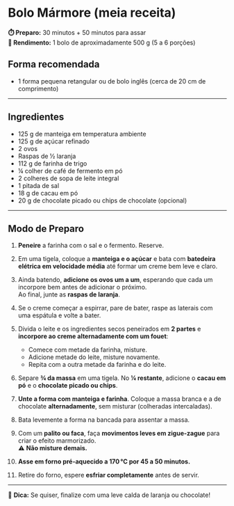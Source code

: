 # Bolo Mármore (meia receita)

**⏱️ Preparo:** 30 minutos + 50 minutos para assar  
**🍰 Rendimento:** 1 bolo de aproximadamente 500 g (5 a 6 porções)

## Forma recomendada

- 1 forma pequena retangular ou de bolo inglês (cerca de 20 cm de comprimento)

---

## Ingredientes

- 125 g de manteiga em temperatura ambiente
- 125 g de açúcar refinado
- 2 ovos
- Raspas de ½ laranja
- 112 g de farinha de trigo
- ¼ colher de café de fermento em pó
- 2 colheres de sopa de leite integral
- 1 pitada de sal
- 18 g de cacau em pó
- 20 g de chocolate picado ou chips de chocolate (opcional)

---

## Modo de Preparo

1. **Peneire** a farinha com o sal e o fermento. Reserve.

2. Em uma tigela, coloque a **manteiga e o açúcar** e bata com **batedeira elétrica em velocidade média** até formar um creme bem leve e claro.

3. Ainda batendo, **adicione os ovos um a um**, esperando que cada um incorpore bem antes de adicionar o próximo.  
   Ao final, junte as **raspas de laranja**.

4. Se o creme começar a espirrar, pare de bater, raspe as laterais com uma espátula e volte a bater.

5. Divida o leite e os ingredientes secos peneirados em **2 partes** e **incorpore ao creme alternadamente com um fouet**:

   - Comece com metade da farinha, misture.
   - Adicione metade do leite, misture novamente.
   - Repita com a outra metade da farinha e do leite.

6. Separe **¾ da massa** em uma tigela. No **¼ restante**, adicione o **cacau em pó** e o **chocolate picado ou chips**.

7. **Unte a forma com manteiga e farinha**. Coloque a massa branca e a de chocolate **alternadamente**, sem misturar (colheradas intercaladas).

8. Bata levemente a forma na bancada para assentar a massa.

9. Com um **palito ou faca**, faça **movimentos leves em zigue-zague** para criar o efeito marmorizado.  
   ⚠️ **Não misture demais.**

10. **Asse em forno pré-aquecido a 170 °C por 45 a 50 minutos.**

11. Retire do forno, espere **esfriar completamente** antes de servir.

---

🍫 **Dica:** Se quiser, finalize com uma leve calda de laranja ou chocolate!
